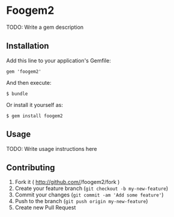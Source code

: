 # Foogem2

TODO: Write a gem description

## Installation

Add this line to your application's Gemfile:

    gem 'foogem2'

And then execute:

    $ bundle

Or install it yourself as:

    $ gem install foogem2

## Usage

TODO: Write usage instructions here

## Contributing

1. Fork it ( http://github.com/<my-github-username>/foogem2/fork )
2. Create your feature branch (`git checkout -b my-new-feature`)
3. Commit your changes (`git commit -am 'Add some feature'`)
4. Push to the branch (`git push origin my-new-feature`)
5. Create new Pull Request
